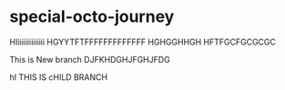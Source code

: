 # special-octo-journey

HIiiiiiiiiiiiiii
HGYYTFTFFFFFFFFFFFFF
HGHGGHHGH
HFTFGCFGCGCGC


This is New branch
DJFKHDGHJFGHJFDG


hI THIS IS cHILD BRANCH
